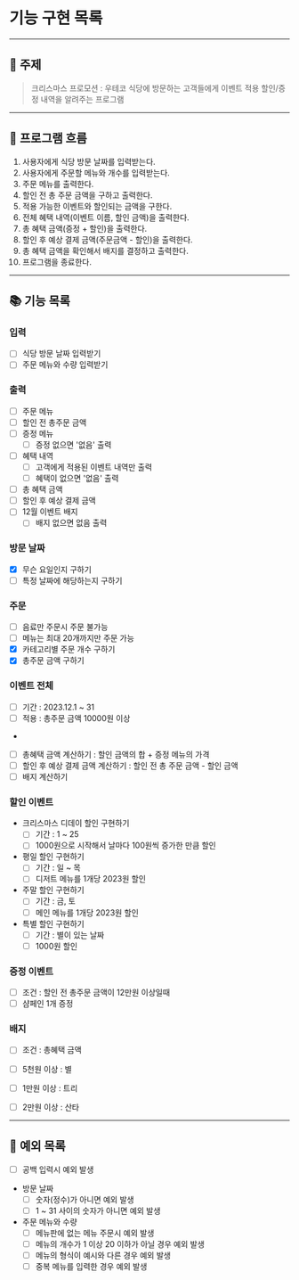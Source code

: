 # 기능 구현 목록
---
## 📌 주제
> 크리스마스 프로모션 : 우테코 식당에 방문하는 고객들에게 이벤트 적용 할인/증정 내역을 알려주는 프로그램

---
## 📍 프로그램 흐름
1. 사용자에게 식당 방문 날짜를 입력받는다.
2. 사용자에게 주문할 메뉴와 개수를 입력받는다.
3. 주문 메뉴를 출력한다.
4. 할인 전 총 주문 금액을 구하고 출력한다.
5. 적용 가능한 이벤트와 할인되는 금액을 구한다.
6. 전체 혜택 내역(이벤트 이름, 할인 금액)을 출력한다.
7. 총 혜택 금액(증정 + 할인)을 출력한다.
8. 할인 후 예상 결제 금액(주문금액 - 할인)을 출력한다.
9. 총 혜택 금액을 확인해서 배지를 결정하고 출력한다.
10. 프로그램을 종료한다.

---
## 📚 기능 목록

### 입력 
- [ ] 식당 방문 날짜 입력받기 
- [ ] 주문 메뉴와 수량 입력받기

### 출력 
- [ ] 주문 메뉴 
- [ ] 할인 전 총주문 금액
- [ ] 증정 메뉴
  - [ ] 증정 없으면 '없음' 출력
- [ ] 혜택 내역
  - [ ] 고객에게 적용된 이벤트 내역만 출력
  - [ ] 혜택이 없으면 '없음' 출력
- [ ] 총 혜택 금액
- [ ] 할인 후 예상 결제 금액
- [ ] 12월 이벤트 배지
  - [ ] 배지 없으면 없음 출력

### 방문 날짜 
- [x] 무슨 요일인지 구하기 
- [ ] 특정 날짜에 해당하는지 구하기

### 주문 
- [ ] 음료만 주문시 주문 불가능 
- [ ] 메뉴는 최대 20개까지만 주문 가능
- [x] 카테고리별 주문 개수 구하기 
- [x] 총주문 금액 구하기

### 이벤트 전체 
- [ ] 기간 : 2023.12.1 ~ 31 
- [ ] 적용 : 총주문 금액 10000원 이상
- 
- [ ] 총혜택 금액 계산하기 : 할인 금액의 합 + 증정 메뉴의 가격 
- [ ] 할인 후 예상 결제 금액 계산하기 : 할인 전 총 주문 금액 - 할인 금액
- [ ] 배지 계산하기

### 할인 이벤트
- 크리스마스 디데이 할인 구현하기
  - [ ] 기간 : 1 ~ 25
  - [ ] 1000원으로 시작해서 날마다 100원씩 증가한 만큼 할인
- 평일 할인 구현하기
  - [ ] 기간 : 일 ~ 목 
  - [ ] 디저트 메뉴를 1개당 2023원 할인 
- 주말 할인 구현하기
  - [ ] 기간 : 금, 토
  - [ ] 메인 메뉴를 1개당 2023원 할인 
- 특별 할인 구현하기
  - [ ] 기간 : 별이 있는 날짜 
  - [ ] 1000원 할인 

### 증정 이벤트 
- [ ] 조건 : 할인 전 총주문 금액이 12만원 이상일때 
- [ ] 샴페인 1개 증정

### 배지 
- [ ] 조건 : 총혜택 금액 
- [ ] 5천원 이상 : 별
- [ ] 1만원 이상 : 트리 
- [ ] 2만원 이상 : 산타 


---
## 📒 예외 목록
- [ ] 공백 입력시 예외 발생

- 방문 날짜
  - [ ] 숫자(정수)가 아니면 예외 발생
  - [ ] 1 ~ 31 사이의 숫자가 아니면 예외 발생 

- 주문 메뉴와 수량
  - [ ] 메뉴판에 없는 메뉴 주문시 예외 발생 
  - [ ] 메뉴의 개수가 1 이상 20 이하가 아닐 경우 예외 발생 
  - [ ] 메뉴의 형식이 예시와 다른 경우 예외 발생 
  - [ ] 중복 메뉴를 입력한 경우 예외 발생